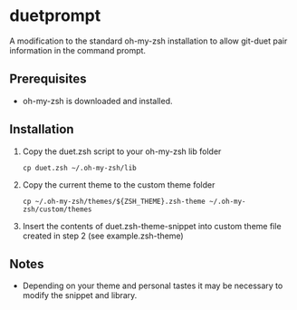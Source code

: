 # duetprompt
A modification to the standard oh-my-zsh installation to allow git-duet pair information in the command prompt.

## Prerequisites
- oh-my-zsh is downloaded and installed.

## Installation
1. Copy the duet.zsh script to your oh-my-zsh lib folder

   ```cp duet.zsh ~/.oh-my-zsh/lib```

2. Copy the current theme to the custom theme folder

   ```cp ~/.oh-my-zsh/themes/${ZSH_THEME}.zsh-theme ~/.oh-my-zsh/custom/themes```

3. Insert the contents of duet.zsh-theme-snippet into custom theme file created in step 2 (see example.zsh-theme)

## Notes
- Depending on your theme and personal tastes it may be necessary to modify the snippet and library.
